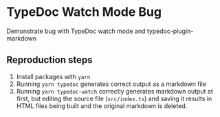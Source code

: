 # TypeDoc Watch Mode Bug

Demonstrate bug with TypeDoc watch mode and typedoc-plugin-markdown

## Reproduction steps

1) Install packages with `yarn`
2) Running `yarn typedoc` generates correct output as a markdown file
3) Running `yarn typedoc-watch` correctly generates markdown output at first, but editing the source file (`src/index.ts`) and saving it results in HTML files being built and the original markdown is deleted.
